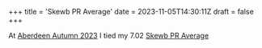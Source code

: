 +++
title = 'Skewb PR Average'
date = 2023-11-05T14:30:11Z
draft = false
+++

At [Aberdeen Autumn 2023](https://www.worldcubeassociation.org/competitions/AberdeenAutumn2023) I tied my 7.02 [Skewb PR Average][def]

[def]: https://worldcubeassociation.org/persons/2018CAMP17/?event=skewb
